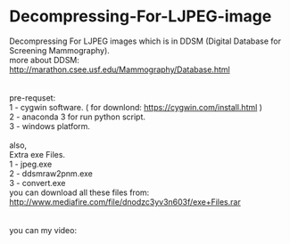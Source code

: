 # Decompressing-For-LJPEG-image<br />
Decompressing For LJPEG images which is in DDSM (Digital Database for Screening Mammography).<br />
more about DDSM: http://marathon.csee.usf.edu/Mammography/Database.html
<br /><br /><br />
pre-requset: <br />
1 - cygwin software. ( for downlond: https://cygwin.com/install.html ) <br />
2 - anaconda 3 for run python script.<br />
3 - windows platform.<br /><br />
also,<br />
Extra exe Files.<br />
1 - jpeg.exe<br />
2 - ddsmraw2pnm.exe<br />
3 - convert.exe<br />
you can download all these files from: http://www.mediafire.com/file/dnodzc3yv3n603f/exe+Files.rar
<br /><br /><br />
you can my video:<br />
